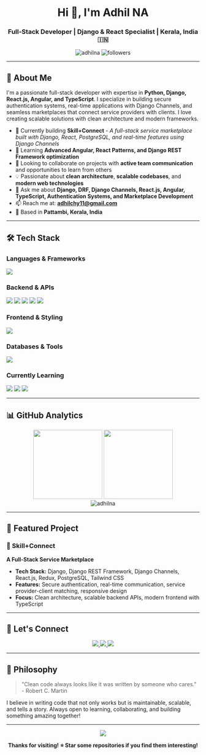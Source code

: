 <h1 align="center">Hi 👋, I'm Adhil NA</h1>
<h3 align="center">Full-Stack Developer | Django & React Specialist | Kerala, India 🇮🇳</h3>

<p align="center">
  <img src="https://komarev.com/ghpvc/?username=adhilna&label=Profile%20views&color=0e75b6&style=flat" alt="adhilna" />
  <img src="https://img.shields.io/github/followers/adhilna?label=Followers&style=social" alt="followers" />
</p>

---

## 🚀 About Me

I'm a passionate full-stack developer with expertise in **Python, Django, React.js, Angular, and TypeScript**. I specialize in building secure authentication systems, real-time applications with Django Channels, and seamless marketplaces that connect service providers with clients. I love creating scalable solutions with clean architecture and modern frameworks.

- 🔭 Currently building **Skill+Connect** - *A full-stack service marketplace built with Django, React, PostgreSQL, and real-time features using Django Channels*
- 🌱 Learning **Advanced Angular, React Patterns, and Django REST Framework optimization**
- 👯 Looking to collaborate on projects with **active team communication** and opportunities to learn from others
- 💡 Passionate about **clean architecture**, **scalable codebases**, and **modern web technologies**
- 💬 Ask me about **Django, DRF, Django Channels, React.js, Angular, TypeScript, Authentication Systems, and Marketplace Development**
- 📫 Reach me at: **adhilchy11@gmail.com**
- 📍 Based in **Pattambi, Kerala, India**

---

## 🛠️ Tech Stack

### Languages & Frameworks
<p align="left">
  <img src="https://skillicons.dev/icons?i=python,django,react,js,ts,html,css,angular" />
</p>

### Backend & APIs
<p align="left">
  <img src="https://img.shields.io/badge/Django_REST_Framework-092E20?style=for-the-badge&logo=django&logoColor=white" />
  <img src="https://img.shields.io/badge/Django_Channels-092E20?style=for-the-badge&logo=django&logoColor=white" />
  <img src="https://img.shields.io/badge/Django_ORM-092E20?style=for-the-badge&logo=django&logoColor=white" />
  <img src="https://img.shields.io/badge/Celery-37814A?style=for-the-badge&logo=celery&logoColor=white" />
  <img src="https://img.shields.io/badge/Redis-DC382D?style=for-the-badge&logo=redis&logoColor=white" />
</p>

### Frontend & Styling
<p align="left">
  <img src="https://skillicons.dev/icons?i=redux,tailwind,bootstrap,angular,html" />
</p>

### Databases & Tools
<p align="left">
  <img src="https://skillicons.dev/icons?i=postgres,mysql,git,github,vscode,linux,docker,nginx" />
</p>

### Currently Learning
<p align="left">
  <img src="https://img.shields.io/badge/Advanced_Angular-DD0031?style=for-the-badge&logo=angular&logoColor=white" />
  <img src="https://img.shields.io/badge/DRF_Optimization-092E20?style=for-the-badge&logo=django&logoColor=white" />
  <img src="https://img.shields.io/badge/React_Patterns-61DAFB?style=for-the-badge&logo=react&logoColor=black" />
</p>

---

## 📊 GitHub Analytics

<div align="center">
  <img height="180em" src="https://github-readme-stats.vercel.app/api?username=adhilna&show_icons=true&theme=tokyonight&include_all_commits=true&count_private=true"/>
  <img height="180em" src="https://github-readme-stats.vercel.app/api/top-langs/?username=adhilna&layout=compact&langs_count=8&theme=tokyonight"/>
</div>

<div align="center">
  <img src="https://github-readme-streak-stats.herokuapp.com/?user=adhilna&theme=tokyonight" alt="adhilna" />
</div>

---

## 🌟 Featured Project

### 🔗 Skill+Connect
**A Full-Stack Service Marketplace**
- **Tech Stack:** Django, Django REST Framework, Django Channels, React.js, Redux, PostgreSQL, Tailwind CSS
- **Features:** Secure authentication, real-time communication, service provider-client matching, responsive design
- **Focus:** Clean architecture, scalable backend APIs, modern frontend with TypeScript

---

## 🤝 Let's Connect

<p align="center">
  <a href="mailto:adhilchy11@gmail.com">
    <img src="https://img.shields.io/badge/Email-D14836?style=for-the-badge&logo=gmail&logoColor=white" />
  </a>
  <a href="https://linkedin.com/in/adhilna" target="_blank">
    <img src="https://img.shields.io/badge/LinkedIn-0077B5?style=for-the-badge&logo=linkedin&logoColor=white" />
  </a>
  <a href="https://github.com/adhilna">
    <img src="https://img.shields.io/badge/GitHub-100000?style=for-the-badge&logo=github&logoColor=white" />
  </a>
</p>

---

## 💭 Philosophy

> "Clean code always looks like it was written by someone who cares." - Robert C. Martin

I believe in writing code that not only works but is maintainable, scalable, and tells a story. Always open to learning, collaborating, and building something amazing together!

---

<div align="center">
  <img src="https://quotes-github-readme.vercel.app/api?type=horizontal&theme=tokyonight" />
</div>

<div align="center">
  
**Thanks for visiting! ⭐ Star some repositories if you find them interesting!**

</div>
